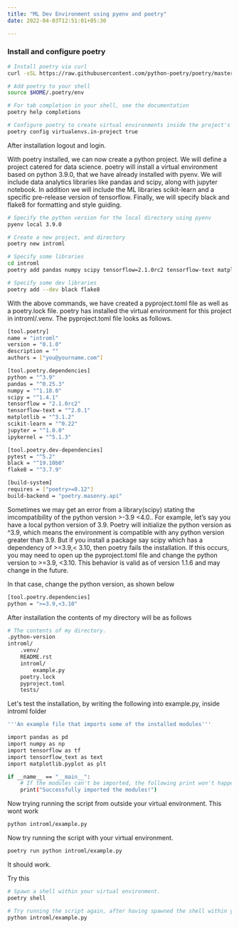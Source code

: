 ```yaml
---
title: "ML Dev Environment using pyenv and poetry"
date: 2022-04-03T12:51:01+05:30

---
```

### Install and configure poetry
```bash
# Install poetry via curl
curl -sSL https://raw.githubusercontent.com/python-poetry/poetry/master/get-poetry.py | python

# Add poetry to your shell
source $HOME/.poetry/env

# For tab completion in your shell, see the documentation
poetry help completions

# Configure poetry to create virtual environments inside the project's root directory
poetry config virtualenvs.in-project true
```
After installation logout and login.

With poetry installed, we can now create a python project. We will define a project catered for data science. poetry will install a virtual environment based on python 3.9.0, that we have already installed with pyenv. We will include data analytics libraries like pandas and scipy, along with jupyter notebook. In addition we will include the ML libraries scikit-learn and a specific pre-release version of tensorflow. Finally, we will specify black and flake8 for formatting and style guiding.

```bash
# Specify the python version for the local directory using pyenv
pyenv local 3.9.0

# Create a new project, and directory
poetry new introml

# Specify some libraries
cd introml
poetry add pandas numpy scipy tensorflow=2.1.0rc2 tensorflow-text matplotlib scikit-learn jupyter ipykernel

# Specify some dev libraries
poetry add --dev black flake8
```
With the above commands, we have created a pyproject.toml file as well as a poetry.lock file. poetry has installed the virtual environment for this project in introml/.venv. The pyproject.toml file looks as follows.

```bash
[tool.poetry]
name = "introml"
version = "0.1.0"
description = ""
authors = ["you@yourname.com"]

[tool.poetry.dependencies]
python = "^3.9"
pandas = "^0.25.3"
numpy = "^1.18.0"
scipy = "^1.4.1"
tensorflow = "2.1.0rc2"
tensorflow-text = "^2.0.1"
matplotlib = "^3.1.2"
scikit-learn = "^0.22"
jupyter = "^1.0.0"
ipykernel = "^5.1.3"

[tool.poetry.dev-dependencies]
pytest = "^5.2"
black = "^19.10b0"
flake8 = "^3.7.9"

[build-system]
requires = ["poetry>=0.12"]
build-backend = "poetry.masonry.api"
```
Sometimes we may get an error from a library(scipy) stating the imcompatibility of the python version >-3.9 <4.0.. 
For example, let’s say you have a local python version of 3.9. Poetry will initialize the python version as ^3.9, which means the environment is compatible with any python version greater than 3.9. But if you install a package say scipy which has a dependency of >=3.9,< 3.10, then poetry fails the installation. If this occurs, you may need to open up the pyproject.toml file and change the python version 
to >=3.9, <3.10. This behavior is valid as of version 1.1.6 and may change in the future.

In that case, change the python version, as shown below
```bash
[tool.poetry.dependencies]
python = ">=3.9,<3.10"
```
After installation the contents of my directory will be as follows
```bash
# The contents of my directory.
.python-version
introml/
    .venv/
    README.rst
    introml/
        example.py
    poetry.lock
    pyproject.toml
    tests/
```

Let's test the installation, by writing the following into example.py, inside introml folder
```bash
'''An example file that imports some of the installed modules'''

import pandas as pd
import numpy as np
import tensorflow as tf
import tensorflow_text as text
import matplotlib.pyplot as plt

if __name__ == "__main__":
    # If the modules can't be imported, the following print won't happen
    print("Successfully imported the modules!")
```

Now trying running the script from outside your virtual environment. This wont work
```bash
python introml/example.py
```

Now try running the script with your virtual environment.
```bash
poetry run python introml/example.py
```
It should work.

Try this
```bash
# Spawn a shell within your virtual environment.
poetry shell

# Try running the script again, after having spawned the shell within your virtual environment.
python introml/example.py
```
